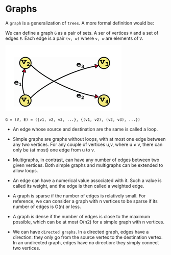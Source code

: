 # Graphs

A `graph` is a generalization of `trees`. A more formal definition would be:

We can define a graph `G` as a pair of sets. A ser of vertices `V` and a set of edges `E`. Each edge is a pair `(v, w)` where `v, w` are elements of `V`.

![alt text](image.png)

`G = (V, E) = ({v1, v2, v3, ...}, {(v1, v2), (v2, v3), ...})`

- An edge whose source and destination are the same is called a loop.

- Simple graphs are graphs without loops, with at most one edge between any two vertices. For any couple of vertices u,v, where u ≠ v, there can only be (at most) one edge from u to v.

- Multigraphs, in contrast, can have any number of edges between two given vertices. Both simple graphs and multigraphs can be extended to allow loops.

- An edge can have a numerical value associated with it. Such a value is called its weight, and the edge is then called a weighted edge.

- A graph is sparse if the number of edges is relatively small. For reference, we can consider a graph with n vertices to be sparse if its number of edges is O(n) or less.

- A graph is dense if the number of edges is close to the maximum possible, which can be at most O(n2) for a simple graph with n vertices.

- We can have `directed graphs`. In a directed graph, edges have a direction: they only go from the source vertex to the destination vertex. In an undirected graph, edges have no direction: they simply connect two vertices.
